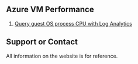 ## Azure VM Performance

1. [Query guest OS process CPU with Log Analytics](docs/pages/QueryguestOSprocessCPUwithLogAnalytics.md)




## Support or Contact

All information on the website is for reference. 
